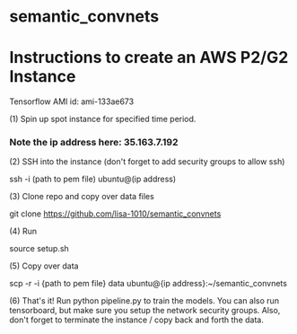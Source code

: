 # semantic_convnets

# Instructions to create an AWS P2/G2 Instance

Tensorflow AMI id: ami-133ae673

(1) Spin up spot instance for specified time period.

### Note the ip address here: 35.163.7.192 ###

(2) SSH into the instance (don't forget to add security groups to allow ssh)

ssh -i (path to pem file) ubuntu@(ip address)

(3) Clone repo and copy over data files

git clone https://github.com/lisa-1010/semantic_convnets

(4) Run

source setup.sh

(5) Copy over data

scp -r -i {path to pem file} data ubuntu@{ip address}:~/semantic_convnets

(6) That's it! Run python pipeline.py to train the models. You can also run tensorboard, but make sure you setup the network security groups. Also, don't forget to terminate the instance / copy back and forth the data. 



